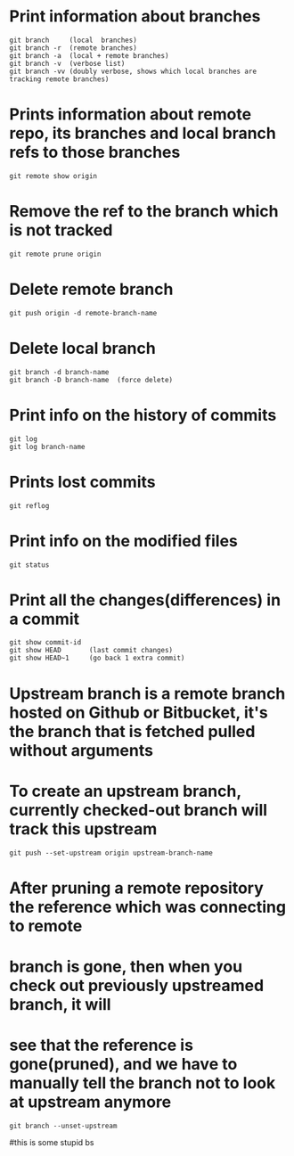 # Print information about branches 
    git branch     (local  branches)
    git branch -r  (remote branches)
    git branch -a  (local + remote branches)
    git branch -v  (verbose list)
    git branch -vv (doubly verbose, shows which local branches are tracking remote branches)

# Prints information about remote repo, its branches and local branch refs to those branches
    git remote show origin

# Remove the ref to the branch which is not tracked 
    git remote prune origin 

# Delete remote branch 
    git push origin -d remote-branch-name  

# Delete local branch 
    git branch -d branch-name
    git branch -D branch-name  (force delete)

# Print info on the history of commits 
    git log   
    git log branch-name

# Prints lost commits
    git reflog

# Print info on the modified files
    git status

# Print all the changes(differences) in a commit
    git show commit-id
    git show HEAD       (last commit changes)
    git show HEAD~1     (go back 1 extra commit)

# Upstream branch is a remote branch hosted on Github or Bitbucket, it's the branch that is fetched pulled without arguments
# To create an upstream branch, currently checked-out branch will track this upstream
    git push --set-upstream origin upstream-branch-name 

# After pruning a remote repository the reference which was connecting to remote
# branch is gone, then when you check out previously upstreamed branch, it will
# see that the reference is gone(pruned), and we have to manually tell the branch not to look at upstream anymore 
    git branch --unset-upstream


#this is some stupid bs
